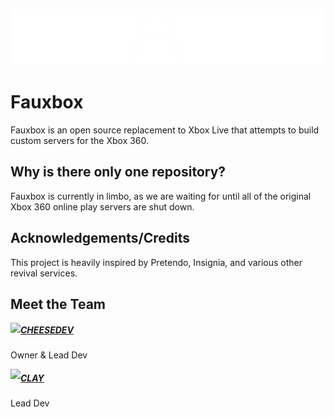 <p align="center">
  <img src="https://github.com/fauxbox-network/.github/blob/main/assets/fauxbox-extlogo.png?raw=true" />
</p>

# Fauxbox
Fauxbox is an open source replacement to Xbox Live that attempts to build custom servers for the Xbox 360.

## Why is there only one repository?
Fauxbox is currently in limbo, as we are waiting for until all of the original Xbox 360 online play servers are shut down.

## Acknowledgements/Credits
This project is heavily inspired by Pretendo, Insignia, and various other revival services.

## Meet the Team

<img align="left" src="https://avatars.githubusercontent.com/u/94766654?v=4">

##### [CHEESEDEV](https://github.com/callendv)

Owner & Lead Dev


<img align="left" src="https://avatars.githubusercontent.com/u/71360210?s=70">

##### [CLAY](https://github.com/claytontdm)

Lead Dev
